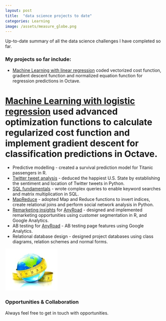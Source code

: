 ```yaml
---
layout: post
title:  "data science projects to date"
categories: Learning
image: /assets/measure_globe.png
---
```


Up-to-date summary of all the data science challenges I have completed so far.
<!--more-->

### My projects so far include:
* [Machine Learning with linear regression](https://github.com/sarahleejane/Linear-Regression-in-Octave) coded vectorized cost function, gradient descent function and normalized equation function for regression predictions in Octave.
# [Machine Learning with logistic regression](https://github.com/sarahleejane/Logistic-Regression-in-Octave) used advanced optimization functions to calculate regularized cost function and implement gradient descent for classification predictions in Octave.
* Predictive modelling - created a survival prediction model for Titanic passengers in R. 
* [Twitter tweet analysis](https://github.com/sarahleejane/Tweet-Sentiment) - deduced the happiest U.S. State by establishing the sentiment and location of Twitter tweets in Python.
* [SQL fundamentals](https://github.com/sarahleejane/Playing-SQL) - wrote complex queries to enable keyword searches and matrix multiplication in SQL.
* [MapReduce](https://github.com/sarahleejane/MapReduce-Basics) - adopted Map and Reduce functions to invert indices, create relational joins and perform social network analysis in Python.
* [Remarketing insights](https://github.com/sarahleejane/AnyRoad-Projects) for [AnyRoad](https://www.anyroad.com/) - designed and implemented remarketing opportunities using customer segmentation in R, and Google Analytics.
* AB testing for [AnyRoad](https://www.anyroad.com/) - AB testing page features using Google Analytics.
* Relational database design - designed project databases using class diagrams, relation schemes and normal forms.

![Big data holds the answers](/assets/measure_globe.png)


### Opportunities & Collaboration
Always feel free to get in touch with opportunities.